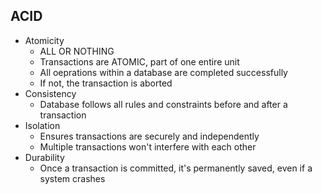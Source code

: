 ## ACID
- Atomicity
	- ALL OR NOTHING
	- Transactions are ATOMIC, part of one entire unit
	- All oeprations within a database are completed successfully
	- If not, the transaction is aborted
- Consistency
	- Database follows all rules and constraints before and after a transaction
- Isolation
	- Ensures transactions are securely and independently 
	- Multiple transactions won't interfere with each other
- Durability
	- Once a transaction is committed, it's permanently saved, even if a system crashes
